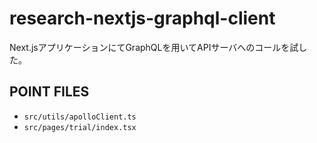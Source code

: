 # research-nextjs-graphql-client

Next.jsアプリケーションにてGraphQLを用いてAPIサーバへのコールを試した。

## POINT FILES
- `src/utils/apolloClient.ts`
- `src/pages/trial/index.tsx`
